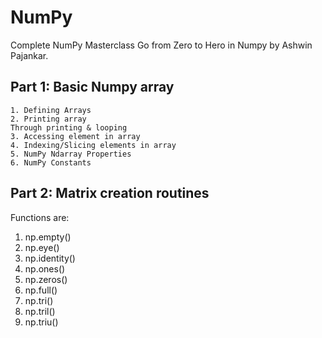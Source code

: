 # NumPy 
Complete NumPy Masterclass Go from Zero to Hero in Numpy by Ashwin Pajankar.

## Part 1: Basic Numpy array
```
1. Defining Arrays
2. Printing array
Through printing & looping
3. Accessing element in array
4. Indexing/Slicing elements in array
5. NumPy Ndarray Properties
6. NumPy Constants
```

## Part 2: Matrix creation routines
Functions are: 
1. np.empty()<br />
2. np.eye()<br />
3. np.identity()<br />
4. np.ones()<br />
5. np.zeros()<br />
6. np.full()<br />
7. np.tri()<br />
8. np.tril()<br />
9. np.triu()<br />
